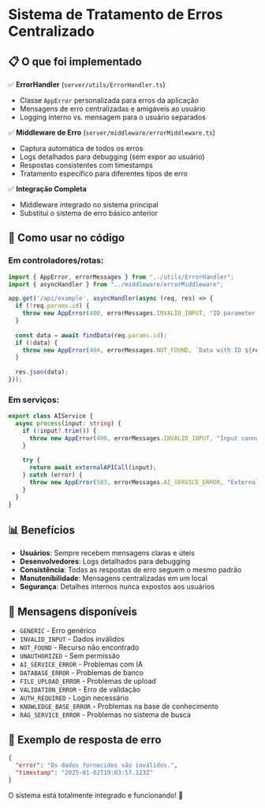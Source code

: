 # Sistema de Tratamento de Erros Centralizado

## 📋 O que foi implementado

✅ **ErrorHandler** (`server/utils/ErrorHandler.ts`)
- Classe `AppError` personalizada para erros da aplicação
- Mensagens de erro centralizadas e amigáveis ao usuário
- Logging interno vs. mensagem para o usuário separados

✅ **Middleware de Erro** (`server/middleware/errorMiddleware.ts`)
- Captura automática de todos os erros
- Logs detalhados para debugging (sem expor ao usuário)
- Respostas consistentes com timestamps
- Tratamento específico para diferentes tipos de erro

✅ **Integração Completa**
- Middleware integrado no sistema principal
- Substitui o sistema de erro básico anterior

## 🚀 Como usar no código

### Em controladores/rotas:
```typescript
import { AppError, errorMessages } from "../utils/ErrorHandler";
import { asyncHandler } from "../middleware/errorMiddleware";

app.get('/api/example', asyncHandler(async (req, res) => {
  if (!req.params.id) {
    throw new AppError(400, errorMessages.INVALID_INPUT, "ID parameter required");
  }
  
  const data = await findData(req.params.id);
  if (!data) {
    throw new AppError(404, errorMessages.NOT_FOUND, `Data with ID ${req.params.id} not found`);
  }
  
  res.json(data);
}));
```

### Em serviços:
```typescript
export class AIService {
  async process(input: string) {
    if (!input?.trim()) {
      throw new AppError(400, errorMessages.INVALID_INPUT, "Input cannot be empty");
    }
    
    try {
      return await externalAPICall(input);
    } catch (error) {
      throw new AppError(503, errorMessages.AI_SERVICE_ERROR, "External API failed");
    }
  }
}
```

## 📊 Benefícios

- **Usuários**: Sempre recebem mensagens claras e úteis
- **Desenvolvedores**: Logs detalhados para debugging
- **Consistência**: Todas as respostas de erro seguem o mesmo padrão
- **Manutenibilidade**: Mensagens centralizadas em um local
- **Segurança**: Detalhes internos nunca expostos aos usuários

## 🔧 Mensagens disponíveis

- `GENERIC` - Erro genérico
- `INVALID_INPUT` - Dados inválidos
- `NOT_FOUND` - Recurso não encontrado
- `UNAUTHORIZED` - Sem permissão
- `AI_SERVICE_ERROR` - Problemas com IA
- `DATABASE_ERROR` - Problemas de banco
- `FILE_UPLOAD_ERROR` - Problemas de upload
- `VALIDATION_ERROR` - Erro de validação
- `AUTH_REQUIRED` - Login necessário
- `KNOWLEDGE_BASE_ERROR` - Problemas na base de conhecimento
- `RAG_SERVICE_ERROR` - Problemas no sistema de busca

## 📝 Exemplo de resposta de erro

```json
{
  "error": "Os dados fornecidos são inválidos.",
  "timestamp": "2025-01-02T19:03:57.123Z"
}
```

O sistema está totalmente integrado e funcionando! 🎉